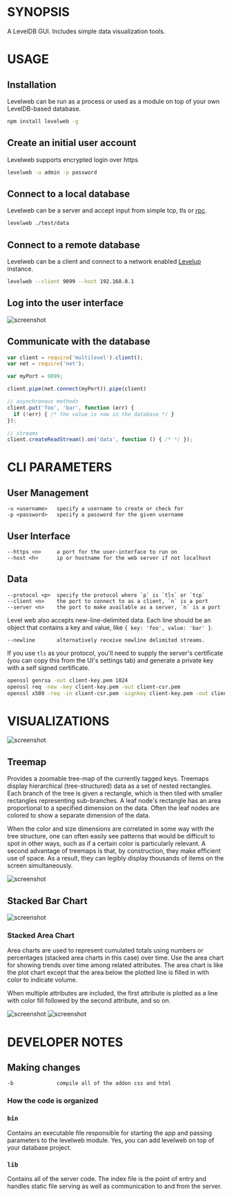 # SYNOPSIS
A LevelDB GUI. Includes simple data visualization tools.

# USAGE

## Installation
Levelweb can be run as a process or used as a module on top of your own 
LevelDB-based database.

```bash
npm install levelweb -g
```

## Create an initial user account
Levelweb supports encrypted login over https

```bash
levelweb -u admin -p password
```

## Connect to a local database 
Levelweb can be a server and accept input from simple tcp, tls or [rpc][0].

```bash
levelweb ./test/data
```

## Connect to a remote database
Levelweb can be a client and connect to a network enabled [Levelup][1] instance.

```bash
levelweb --client 9099 --host 192.168.0.1
```

## Log into the user interface
![screenshot](/screenshots/screenshot0.png)

## Communicate with the database

```js
var client = require('multilevel').client();
var net = require('net');

var myPort = 9099;

client.pipe(net.connect(myPort)).pipe(client)

// asynchronous methods
client.put('foo', 'bar', function (err) { 
  if (!err) { /* the value is now in the database */ }
});

// streams
client.createReadStream().on('data', function () { /* */ });
```

# CLI PARAMETERS

## User Management
```
-u <username>   specify a username to create or check for
-p <password>   specify a password for the given username
```

## User Interface
```
--https <n>     a port for the user-interface to run on
--host <h>      ip or hostname for the web server if not localhost
```

## Data
```
--protocol <p>  specify the protocol where `p` is `tls` or `tcp`
--client <n>    the port to connect to as a client, `n` is a port
--server <n>    the port to make available as a server, `n` is a port
```

Level web also accepts new-line-delimited data. Each line should be an object 
that contains a key and value, like `{ key: 'foo', value: 'bar' }`.

```
--newline       alternatively receive newline delimited streams.
```

If you use `tls` as your protocol, you'll need to supply the server's 
certificate (you can copy this from the UI's settings tab) and generate a 
private key with a self signed certificate.

```bash
openssl genrsa -out client-key.pem 1024
openssl req -new -key client-key.pem -out client-csr.pem
openssl x509 -req -in client-csr.pem -signkey client-key.pem -out client-cert.pem
```

# VISUALIZATIONS
![screenshot](/screenshots/screenshot.png)

## Treemap
Provides a zoomable tree-map of the currently tagged keys. Treemaps display 
hierarchical (tree-structured) data as a set of nested rectangles. Each branch
of the tree is given a rectangle, which is then tiled with smaller rectangles 
representing sub-branches. A leaf node's rectangle has an area proportional to 
a specified dimension on the data. Often the leaf nodes are colored to show a 
separate dimension of the data.

When the color and size dimensions are correlated in some way with the tree 
structure, one can often easily see patterns that would be difficult to spot in 
other ways, such as if a certain color is particularly relevant. A second 
advantage of treemaps is that, by construction, they make efficient use of 
space. As a result, they can legibly display thousands of items on the screen 
simultaneously.

![screenshot](/screenshots/screenshot2.png)

## Stacked Bar Chart

![screenshot](/screenshots/screenshot5.png)

### Stacked Area Chart
Area charts are used to represent cumulated totals using numbers or percentages 
(stacked area charts in this case) over time. Use the area chart for showing 
trends over time among related attributes. The area chart is like the plot chart
except that the area below the plotted line is filled in with color to indicate 
volume.

When multiple attributes are included, the first attribute is plotted as a line 
with color fill followed by the second attribute, and so on.

![screenshot](/screenshots/screenshot3.png)
![screenshot](/screenshots/screenshot4.png)

# DEVELOPER NOTES

## Making changes
```
-b              compile all of the addon css and html
```

### How the code is organized

### `bin`
Contains an executable file responsible for starting the app and passing 
parameters to the levelweb module. Yes, you can add levelweb on top of your 
database project.

### `lib`
Contains all of the server code. The index file is the point of entry and 
handles static file serving as well as communication to and from the server.

[0]:https://github.com/juliangruber/multilevel
[1]:https://github.com/rvagg/node-levelup
